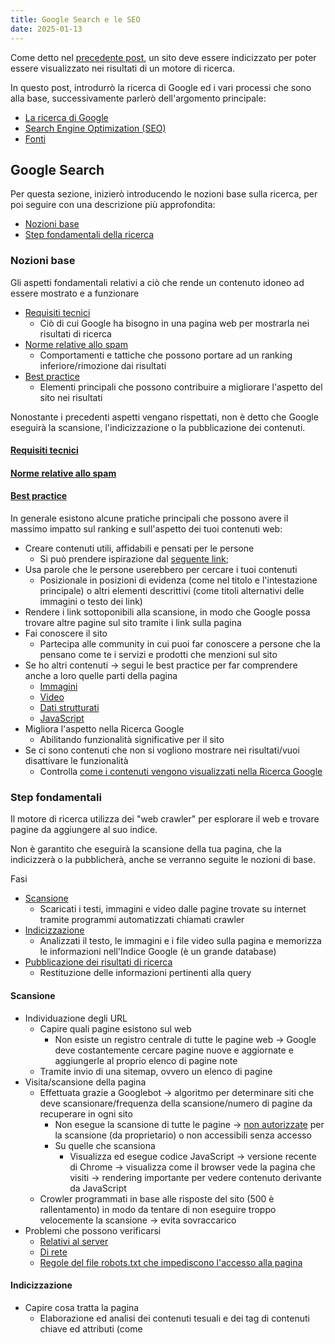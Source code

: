 ```yaml
---
title: Google Search e le SEO
date: 2025-01-13
---
```


Come detto nel [precedente post](./2025-01-08-Creare_un_blog.md), un sito deve essere indicizzato per poter essere visualizzato nei risultati di un motore di ricerca.

In questo post, introdurrò la ricerca di Google ed i vari processi che sono alla base, successivamente parlerò dell'argomento principale:
- [La ricerca di Google](#google_search)
- [Search Engine Optimization (SEO)](#search_engine_optimization)
- [Fonti](#fonti)


## Google Search

Per questa sezione, inizierò introducendo le nozioni base sulla ricerca, per poi seguire con una descrizione più approfondita:
- [Nozioni base](#nozioni_base)
- [Step fondamentali della ricerca](#step_fondamentali)

### Nozioni base

Gli aspetti fondamentali relativi a ciò che rende un contenuto idoneo ad essere mostrato e a funzionare
- [Requisiti tecnici](#requisiti_tecnici)
    - Ciò di cui Google ha bisogno in una pagina web per mostrarla nei risultati di ricerca 
- [Norme relative allo spam](#norme_relative_allo_spam)
    - Comportamenti e tattiche che possono portare ad un ranking inferiore/rimozione dai risultati
- [Best practice](#best_practice)
    - Elementi principali che possono contribuire a migliorare l'aspetto del sito nei risultati

Nonostante i precedenti aspetti vengano rispettati, non è detto che Google eseguirà la scansione, l'indicizzazione o la pubblicazione dei contenuti.


#### [Requisiti tecnici](https://developers.google.com/search/docs/essentials/technical)


#### [Norme relative allo spam](https://developers.google.com/search/docs/essentials/spam-policies)


#### [Best practice](https://developers.google.com/search/docs)

In generale esistono alcune pratiche principali che possono avere il massimo impatto sul ranking e sull'aspetto dei tuoi contenuti web:
- Creare contenuti utili, affidabili e pensati per le persone
    - Si può prendere ispirazione dal [seguente link](https://developers.google.com/search/docs/fundamentals/creating-helpful-content);
- Usa parole che le persone userebbero per cercare i tuoi contenuti 
    - Posizionale in posizioni di evidenza (come nel titolo e l'intestazione principale) o altri elementi descrittivi (come titoli alternativi delle immagini o testo dei link)
- Rendere i link sottoponibili alla scansione, in modo che Google possa trovare altre pagine sul sito tramite i link sulla pagina 
- Fai conoscere il sito
    - Partecipa alle community in cui puoi far conoscere a persone che la pensano come te i servizi e prodotti che menzioni sul sito 
- Se ho altri contenuti -> segui le best practice per far comprendere anche a loro quelle parti della pagina 
    - [Immagini](https://developers.google.com/search/docs/appearance/google-images)
    - [Video](https://developers.google.com/search/docs/appearance/video)
    - [Dati strutturati](https://developers.google.com/search/docs/appearance/structured-data/intro-structured-data)
    - [JavaScript](https://developers.google.com/search/docs/crawling-indexing/javascript/javascript-seo-basics)
- Migliora l'aspetto nella Ricerca Google
    - Abilitando funzionalità significative per il sito
- Se ci sono contenuti che non si vogliono mostrare nei risultati/vuoi disattivare le funzionalità
    - Controlla [come i contenuti vengono visualizzati nella Ricerca Google](https://developers.google.com/search/docs/crawling-indexing/control-what-you-share)


### Step fondamentali

Il motore di ricerca utilizza dei "web crawler" per esplorare il web e trovare pagine da aggiungere al suo indice.

Non è garantito che eseguirà la scansione della tua pagina, che la indicizzerà o la pubblicherà, anche se verranno seguite le nozioni di base.

Fasi
- [Scansione](#scansione)
    - Scaricati i testi, immagini e video dalle pagine trovate su internet tramite programmi automatizzati chiamati crawler
- [Indicizzazione](#indicizzazione)
    - Analizzati il testo, le immagini e i file video sulla pagina e memorizza le informazioni nell'Indice Google (è un grande database)
- [Pubblicazione dei risultati di ricerca](#pubblicazione_dei_risultati)
    - Restituzione delle informazioni pertinenti alla query

#### Scansione
- Individuazione degli URL
    - Capire quali pagine esistono sul web
        - Non esiste un registro centrale di tutte le pagine web -> Google deve costantemente cercare pagine nuove e aggiornate e aggiungerle al proprio elenco di pagine note
    - Tramite invio di una sitemap, ovvero un elenco di pagine 
- Visita/scansione della pagina 
    - Effettuata grazie a Googlebot -> algoritmo per determinare siti che deve scansionare/frequenza della scansione/numero di pagine da recuperare in ogni sito
        - Non esegue la scansione di tutte le pagine -> [non autorizzate](https://developers.google.com/search/docs/crawling-indexing/robots/robots_txt) per la scansione (da proprietario) o non accessibili senza accesso
        - Su quelle che scansiona 
            - Visualizza ed esegue codice JavaScript -> versione recente di Chrome -> visualizza come il browser vede la pagina che visiti -> rendering importante per vedere contenuto derivante da JavaScript
    - Crowler programmati in base alle risposte del sito (500 è rallentamento) in modo da tentare di non eseguire troppo velocemente la scansione -> evita sovraccarico
- Problemi che possono verificarsi
    - [Relativi al server](https://developers.google.com/search/docs/crawling-indexing/http-network-errors#http-status-codes)
    - [Di rete](https://developers.google.com/search/docs/crawling-indexing/http-network-errors#network-and-dns-errors)
    - [Regole del file robots.txt che impediscono l'accesso alla pagina](https://developers.google.com/search/docs/crawling-indexing/robots/intro)

#### Indicizzazione 
- Capire cosa tratta la pagina 
    - Elaborazione ed analisi dei contenuti tesuali e dei tag di contenuti chiave ed attributi (come <title> e attributi ALT)
- Capisce se pagina è duplicato o canonica 
    - Canonica -> mostrata nei risultati
        - Raggruppamento (clustering) delle pagine con contenuti simili trovate su internet
        - Selezionata quella più rappresentativa
        - Altre pagine sono versioni alternative -> pubblicate in contesti diversi (accesso da dispositivo mobile pagina specifica in quel cluster)
- Raccoglie indicatori dalla pagina canonica e contenuti -> usati nella fase di pubblicazione dei risultati 
    - Info archiviate nell'Indice di Google (grande database ospitato su migliaia di computer)
- Dipende anche dai contenuti e metadati -> problematiche
    - [Qualità bassa dei contenuti](https://developers.google.com/search/docs/essentials)
    - [Le regole dei meta tag Robots non consentono l'indicizzazione](https://developers.google.com/search/docs/crawling-indexing/block-indexing)
    - [Il design del sito potrebbe rendere difficile l'indicizzazione](https://developers.google.com/search/docs/crawling-indexing/javascript/javascript-seo-basics)

#### Pubblicazione dei risultati
- Dopo inserimento della query da parte di un utente
    - I computer cercano le pagine corrispondenti nell'indice
    - Restituiscono i risultati ritenuti della migliore qualità e più pertinenti per quella query
        - La pertinenza viene stabilita tenendo in considerazione centinaia di fattori (come la posizione, la lingua e il dispositivo dell'utente)
    - Le funzionalità di ricerca visualizzate nella pagina dei risultati di ricerca cambiano anche in base alla query dell'utente
- Se Search Console indica che una pagina è indicizzata ma non la vedi -> possibili cause
    - [Contenuti non pertinenti alle query degli utenti](https://developers.google.com/search/docs/fundamentals/seo-starter-guide#expect-search-terms)
    - [Qualità bassa dei contenuti](https://developers.google.com/search/docs/essentials)
    - [Le regole del meta tag Robots impediscono la pubblicazione ](https://developers.google.com/search/docs/crawling-indexing/block-indexing)


## Search Engine Optimization

...


## Fonti

Google Search
- [Nozioni di base sulla Ricerca Google](https://developers.google.com/search/docs/essentials)
- [Guida approfondita sul funzionamento di Google Search](https://developers.google.com/search/docs/fundamentals/how-search-works)

Search Engine Optimization
- [Guida introduttiva all'ottimizzazione per i motori di ricerca](https://developers.google.com/search/docs/fundamentals/seo-starter-guide)

